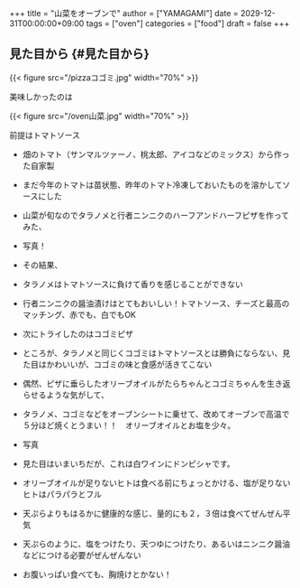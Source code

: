+++
title = "山菜をオーブンで"
author = ["YAMAGAMI"]
date = 2029-12-31T00:00:00+09:00
tags = ["oven"]
categories = ["food"]
draft = false
+++

## 見た目から {#見た目から}

{{< figure src="/pizzaコゴミ.jpg" width="70%" >}}

美味しかったのは

{{< figure src="/oven山菜.jpg" width="70%" >}}

前提はトマトソース

-   畑のトマト（サンマルツァーノ、桃太郎、アイコなどのミックス）から作った自家製
-   まだ今年のトマトは苗状態、昨年のトマト冷凍しておいたものを溶かしてソースにした

-   山菜が旬なのでタラノメと行者ニンニクのハーフアンドハーフピザを作ってみた、
-   写真！

-   その結果、
-   タラノメはトマトソースに負けて香りを感じることができない
-   行者ニンニクの醤油漬けはとてもおいしい！トマトソース、チーズと最高のマッチング、赤でも、白でもOK

-   次にトライしたのはコゴミピザ
-   ところが、タラノメと同じくコゴミはトマトソースとは勝負にならない、見た目はかわいいが、コゴミの味と食感が活きてこない

-   偶然、ピザに垂らしたオリーブオイルがたらちゃんとコゴミちゃんを生き返らせるような気がして、
-   タラノメ、コゴミなどをオーブンシートに乗せて、改めてオーブンで高温で５分ほど焼くとうまい！！　オリーブオイルとお塩を少々。
-   写真
-   見た目はいまいちだが、これは白ワインにドンピシャです。
-   オリーブオイルが足りないヒトは食べる前にちょっとかける、塩が足りないヒトはパラパラとフル
-   天ぷらよりもはるかに健康的な感じ、量的にも２，３倍は食べてぜんぜん平気
-   天ぷらのように、塩をつけたり、天つゆにつけたり、あるいはニンニク醤油などにつける必要がぜんぜんない
-   お腹いっぱい食べても、胸焼けとかない！
